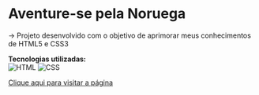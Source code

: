# Aventure-se pela Noruega
&rarr; Projeto desenvolvido com o objetivo de aprimorar meus conhecimentos de HTML5 e CSS3<br>

<strong>Tecnologias utilizadas:</strong><br>
<img src="https://img.shields.io/badge/html5-%23E34F26.svg?style=for-the-badge&logo=html5&logoColor=white" alt="HTML">
<img src="https://img.shields.io/badge/css3-%231572B6.svg?style=for-the-badge&logo=css3&logoColor=white" alt="CSS">
  
[Clique aqui para visitar a página](https://giovanadgcorrea.github.io/noruega/)
